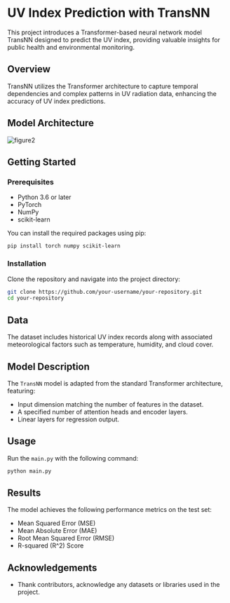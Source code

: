 # UV Index Prediction with TransNN

This project introduces a Transformer-based neural network model TransNN designed to predict the UV index, providing valuable insights for public health and environmental monitoring.

## Overview
TransNN utilizes the Transformer architecture to capture temporal dependencies and complex patterns in UV radiation data, enhancing the accuracy of UV index predictions.

## Model Architecture
![figure2](https://github.com/Yepzvv/UVI-Prediction/assets/171041111/126de216-e152-414e-bebf-d56751a9ac5b)

## Getting Started

### Prerequisites
- Python 3.6 or later
- PyTorch
- NumPy
- scikit-learn

You can install the required packages using pip:
```
pip install torch numpy scikit-learn
```

### Installation
Clone the repository and navigate into the project directory:
```bash
git clone https://github.com/your-username/your-repository.git
cd your-repository
```

## Data
The dataset includes historical UV index records along with associated meteorological factors such as temperature, humidity, and cloud cover.

## Model Description
The `TransNN` model is adapted from the standard Transformer architecture, featuring:
- Input dimension matching the number of features in the dataset.
- A specified number of attention heads and encoder layers.
- Linear layers for regression output.

## Usage
Run the `main.py` with the following command:
```bash
python main.py
```

## Results
The model achieves the following performance metrics on the test set:
- Mean Squared Error (MSE)
- Mean Absolute Error (MAE)
- Root Mean Squared Error (RMSE)
- R-squared (R^2) Score

## Acknowledgements
- Thank contributors, acknowledge any datasets or libraries used in the project.
